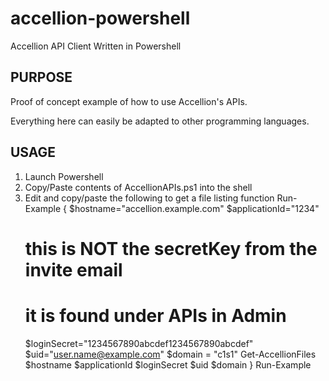 accellion-powershell
====================

Accellion API Client Written in Powershell 

PURPOSE
-------
Proof of concept example of how to use Accellion's APIs.

Everything here can easily be adapted to other programming languages.

USAGE
-----
1. Launch Powershell
2. Copy/Paste contents of AccellionAPIs.ps1 into the shell
3. Edit and copy/paste the following to get a file listing
function Run-Example
{
    $hostname="accellion.example.com"
    $applicationId="1234"
    # this is NOT the secretKey from the invite email
    # it is found under APIs in Admin
    $loginSecret="1234567890abcdef1234567890abcdef"
    $uid="user.name@example.com"
    $domain = "c1s1"
    Get-AccellionFiles $hostname $applicationId $loginSecret $uid $domain
}
Run-Example
